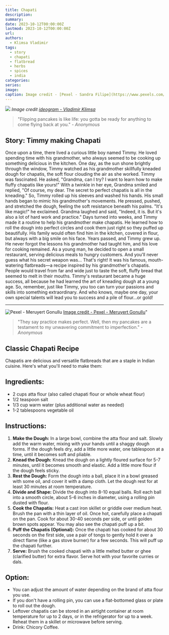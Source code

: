 ```yaml
---
title: Chapati
description: 
summary: 
date: 2023-10-12T00:00:00Z
lastmod: 2023-10-12T00:00:00Z
url: 
authors:
  - Klimsa Vladimir
tags:
  - story
  - chapati
  - flatbread
  - herbs
  - spices
  - india
categories: 
series: 
image: 
caption: Image credit - [Pexel - Sandra Filipe](https://www.pexels.com/photo/bread-food-healthy-wood-6183634/)
---
```

![](chapati.jpeg)
*Image credit [ideogram - Vladimir Klimsa](https://ideogram.ai/assets/image/lossless/response/MhbRSBo4S2WbNkRCHWHm3w)*
> "Flipping pancakes is like life: you gotta be ready for anything to come flying back at you." - *Anonymous*
## Story: Timmy making Chapati
Once upon a time, there lived a curious little boy named Timmy. He loved spending time with his grandmother, who always seemed to be cooking up something delicious in the kitchen. One day, as the sun shone brightly through the window, Timmy watched as his grandmother skillfully kneaded dough for chapatis, the soft flour clouding the air as she worked.
Timmy was fascinated. He asked, "Grandma, can I try? I want to learn how to make fluffy chapatis like yours!" With a twinkle in her eye, Grandma smiled and replied, "Of course, my dear. The secret to perfect chapatis is all in the kneading."
So, Timmy rolled up his sleeves and washed his hands. His small hands began to mimic his grandmother's movements. He pressed, pushed, and stretched the dough, feeling the soft resistance beneath his palms. "It's like magic!" he exclaimed. Grandma laughed and said, "Indeed, it is. But it's also a lot of hard work and practice."
Days turned into weeks, and Timmy made it a routine to help his grandmother make chapatis. He learned how to roll the dough into perfect circles and cook them just right so they puffed up beautifully. His family would often find him in the kitchen, covered in flour, but always with a big smile on his face.
Years passed, and Timmy grew up. He never forgot the lessons his grandmother had taught him, and his love for cooking remained. As a young man, he decided to open a small restaurant, serving delicious meals to hungry customers. And you'll never guess what his secret weapon was...
That's right! It was his famous, mouth-watering flatbreads—a recipe inspired by his grandmother's chapatis. People would travel from far and wide just to taste the soft, fluffy bread that seemed to melt in their mouths. Timmy's restaurant became a huge success, all because he had learned the art of kneading dough at a young age.
So, remember, just like Timmy, you too can turn your passions and skills into something extraordinary. And who knows, maybe one day, your own special talents will lead you to success and a pile of flour...or gold!

---

![Pexel - Meruyert Gonullu](pexels-meruyert-gonullu-8290886.webp "[Image credit - Pexel - Meruyert Gonullu](https://www.pexels.com/photo/a-bot-standing-at-the-table-8290886/)")
[Image credit - Pexel - Meruyert Gonullu](https://www.pexels.com/photo/a-bot-standing-at-the-table-8290886/)"
> "They say practice makes
>  perfect. Well, then my pancakes are a testament to my unwavering commitment to imperfection." - *Anonymous*
## Classic Chapati Recipe
Chapatis are delicious and versatile flatbreads that are a staple in Indian cuisine. Here's what you'll need to make them:
## Ingredients:
* 2 cups atta flour (also called chapati flour or whole wheat flour)
* 1/2 teaspoon salt
* 1/3 cup warm water (plus additional water as needed)
* 1-2 tablespoons vegetable oil
## Instructions:
1. **Make the Dough:** In a large bowl, combine the atta flour and salt. Slowly add the warm water, mixing with your hands until a shaggy dough forms. If the dough feels dry, add a little more water, one tablespoon at a time, until it becomes soft and pliable.
2. **Knead the Dough:** Knead the dough on a lightly floured surface for 5-7 minutes, until it becomes smooth and elastic. Add a little more flour if the dough feels sticky.
3. **Rest the Dough:** Form the dough into a ball, place it in a bowl greased with some oil, and cover it with a damp cloth. Let the dough rest for at least 30 minutes at room temperature.
4. **Divide and Shape:** Divide the dough into 8-10 equal balls. Roll each ball into a smooth circle, about 5-6 inches in diameter, using a rolling pin dusted with flour.
5. **Cook the Chapatis:** Heat a cast iron skillet or griddle over medium heat. Brush the pan with a thin layer of oil. Once hot, carefully place a chapati on the pan. Cook for about 30-40 seconds per side, or until golden brown spots appear. You may also see the chapati puff up a bit.
6. **Puff the Chapatis (Optional):** Once the chapati has cooked for about 30 seconds on the first side, use a pair of tongs to gently hold it over a direct flame (like a gas stove burner) for a few seconds. This will puff up the chapati further.
7. **Serve:** Brush the cooked chapati with a little melted butter or ghee (clarified butter) for extra flavor. Serve hot with your favorite curries or dals.
## Option:
- You can adjust the amount of water depending on the brand of atta flour you use.
- If you don't have a rolling pin, you can use a flat-bottomed glass or plate to roll out the dough.
- Leftover chapatis can be stored in an airtight container at room temperature for up to 2 days, or in the refrigerator for up to a week. Reheat them in a skillet or microwave before serving.
- Drink: Chicory Coffee.
